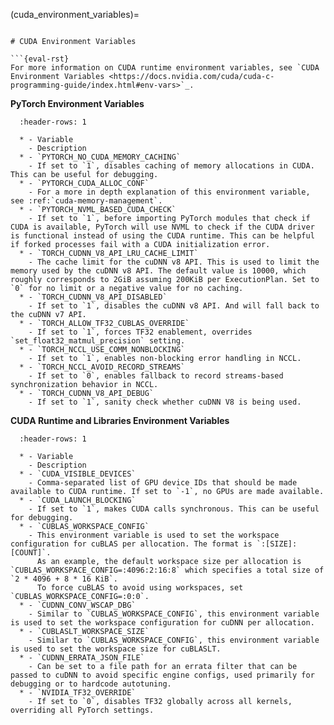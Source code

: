 (cuda_environment_variables)=
```

# CUDA Environment Variables

```{eval-rst}
For more information on CUDA runtime environment variables, see `CUDA Environment Variables <https://docs.nvidia.com/cuda/cuda-c-programming-guide/index.html#env-vars>`_.
```

**PyTorch Environment Variables**

```{list-table}
  :header-rows: 1

  * - Variable
    - Description
  * - `PYTORCH_NO_CUDA_MEMORY_CACHING`
    - If set to `1`, disables caching of memory allocations in CUDA. This can be useful for debugging.
  * - `PYTORCH_CUDA_ALLOC_CONF`
    - For a more in depth explanation of this environment variable, see :ref:`cuda-memory-management`.
  * - `PYTORCH_NVML_BASED_CUDA_CHECK`
    - If set to `1`, before importing PyTorch modules that check if CUDA is available, PyTorch will use NVML to check if the CUDA driver is functional instead of using the CUDA runtime. This can be helpful if forked processes fail with a CUDA initialization error.
  * - `TORCH_CUDNN_V8_API_LRU_CACHE_LIMIT`
    - The cache limit for the cuDNN v8 API. This is used to limit the memory used by the cuDNN v8 API. The default value is 10000, which roughly corresponds to 2GiB assuming 200KiB per ExecutionPlan. Set to `0` for no limit or a negative value for no caching.
  * - `TORCH_CUDNN_V8_API_DISABLED`
    - If set to `1`, disables the cuDNN v8 API. And will fall back to the cuDNN v7 API.
  * - `TORCH_ALLOW_TF32_CUBLAS_OVERRIDE`
    - If set to `1`, forces TF32 enablement, overrides `set_float32_matmul_precision` setting.
  * - `TORCH_NCCL_USE_COMM_NONBLOCKING`
    - If set to `1`, enables non-blocking error handling in NCCL.
  * - `TORCH_NCCL_AVOID_RECORD_STREAMS`
    - If set to `0`, enables fallback to record streams-based synchronization behavior in NCCL.
  * - `TORCH_CUDNN_V8_API_DEBUG`
    - If set to `1`, sanity check whether cuDNN V8 is being used.
```

**CUDA Runtime and Libraries Environment Variables**

```{list-table}
  :header-rows: 1

  * - Variable
    - Description
  * - `CUDA_VISIBLE_DEVICES`
    - Comma-separated list of GPU device IDs that should be made available to CUDA runtime. If set to `-1`, no GPUs are made available.
  * - `CUDA_LAUNCH_BLOCKING`
    - If set to `1`, makes CUDA calls synchronous. This can be useful for debugging.
  * - `CUBLAS_WORKSPACE_CONFIG`
    - This environment variable is used to set the workspace configuration for cuBLAS per allocation. The format is `:[SIZE]:[COUNT]`.
      As an example, the default workspace size per allocation is `CUBLAS_WORKSPACE_CONFIG=:4096:2:16:8` which specifies a total size of `2 * 4096 + 8 * 16 KiB`.
      To force cuBLAS to avoid using workspaces, set `CUBLAS_WORKSPACE_CONFIG=:0:0`.
  * - `CUDNN_CONV_WSCAP_DBG`
    - Similar to `CUBLAS_WORKSPACE_CONFIG`, this environment variable is used to set the workspace configuration for cuDNN per allocation.
  * - `CUBLASLT_WORKSPACE_SIZE`
    - Similar to `CUBLAS_WORKSPACE_CONFIG`, this environment variable is used to set the workspace size for cuBLASLT.
  * - `CUDNN_ERRATA_JSON_FILE`
    - Can be set to a file path for an errata filter that can be passed to cuDNN to avoid specific engine configs, used primarily for debugging or to hardcode autotuning.
  * - `NVIDIA_TF32_OVERRIDE`
    - If set to `0`, disables TF32 globally across all kernels, overriding all PyTorch settings.
```